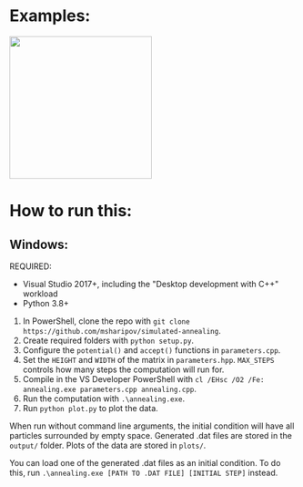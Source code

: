 # Examples:
<img src="https://media.giphy.com/media/v1.Y2lkPTc5MGI3NjExbWx3ODZ4dmlzYXZiNzc5aGgyc29heDlsemkzMW8xNmM1eTc3aXllNSZlcD12MV9pbnRlcm5hbF9naWZfYnlfaWQmY3Q9Zw/Qutj08QBhGEU77iz1P/source.gif" width="250" height="250">

# How to run this:

## Windows:
REQUIRED:
- Visual Studio 2017+, including the "Desktop development with C++" workload
- Python 3.8+

1. In PowerShell, clone the repo with `git clone https://github.com/msharipov/simulated-annealing`.
2. Create required folders with `python setup.py`.
3. Configure the `potential()` and `accept()` functions in `parameters.cpp`.
4. Set the `HEIGHT` and `WIDTH` of the matrix in `parameters.hpp`. `MAX_STEPS` controls how many steps the computation will run for.
5. Compile in the VS Developer PowerShell with `cl /EHsc /O2 /Fe: annealing.exe parameters.cpp annealing.cpp`.
6. Run the computation with `.\annealing.exe`.
7. Run `python plot.py` to plot the data.

When run without command line arguments, the initial condition will have all
particles surrounded by empty space. Generated .dat files are stored in the
`output/` folder. Plots of the data are stored in `plots/`.

You can load one of the generated .dat files as an initial condition. To do this,
run `.\annealing.exe [PATH TO .DAT FILE] [INITIAL STEP]` instead.
